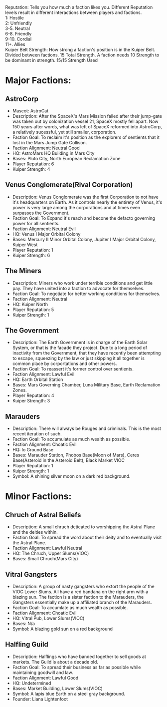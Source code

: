 Reputation: Tells you how much a faction likes you. Different Reputation levels result in different interactions between players and factions. <br>
1: Hostile <br>
2: Unfriendly <br>
3-5. Neutral <br>
6-8. Friendly <br>
9-10. Cordial <br> 
11+. Allies <br>
Kuiper Belt Strength: How strong a faction's position is in the Kuiper Belt. Divided between factions. 15 Total Strength. A faction needs 10 Strength to be dominant in strength. 15/15 Strength Used

# Major Factions:

## AstroCorp
 * Mascot: AstroCat
 * Description: After the SpaceX's Mars Mission failed after their jump-gate was taken out by colonization vessel 21, SpaceX mostly fell apart. Now 150 years after words, what was left of SpaceX reformed into AstroCorp, a relatively sucessful, yet still smaller, corporation.
 * Faction Goal: To reclaim it's position as the explorers of sentients that it lost in the Mars Jump Gate Collison. 
 * Faction Alignment: Neutral Good 
 * HQ: AstroMars HQ Building in Mars City 
 * Bases: Pluto City, North European Reclamation Zone 
 * Player Reputation: 6
 * Kuiper Strength: 4

## Venus Conglomerate(Rival Corporation)
 * Description: Venus Conglomerate was the first Corporation to not have it's headquarters on Earth. As it controls nearly the entirety of Venus, it's power is very large among the corporations and at times even surpasses the Government.
 * Faction Goal: To Expand it's reach and becone the defacto governing power for all sentients.
 * Faction Alignment: Neutral Evil
 * HQ: Venus I Major Orbital Colony 
 * Bases: Mercury II Minor Orbital Colony, Jupiter I Major Orbital Colony, Kuiper West
 * Player Reputation: 1
 * Kuiper Strength: 6

## The Miners
 * Description: Miners who work under terrible conditions and get little pay. They have united into a faction to advocate for themselves.
 * Faction Goal: To negotiate for better working conditions for themselves.
 * Faction Alignment: Neutral
 * HQ: Kuiper North
 * Player Reputation: 5
 * Kuiper Strength: 1

## The Government
 * Description: The Earth Government is in charge of the Earth Solar System, or that is the facade they project. Due to a long period of inactivity from the Government, that they have recently been attempting to escape, squeezing by the law or just skipping it all together is common place by corportations and other powers.
 * Faction Goal: To reassert it's former control over sentients.
 * Faction Alignment: Lawful Evil
 * HQ: Earth Orbital Station
 * Bases: Mars Governing Chamber, Luna Military Base, Earth Reclamation Zones.
 * Player Reputation: 4
 * Kuiper Strength: 3

## Marauders
 * Description: There will always be Rouges and criminals. This is the most recent iteration of such.
 * Faction Goal: To accumulate as much wealth as possible.
 * Faction Alignment: Choatic Evil
 * HQ: Io Ground Base
 * Bases: Marauder Station, Phobos Base(Moon of Mars), Ceres Base(Asteroid in the Asteroid Belt), Black Market VIOC
 * Player Reputation: 1
 * Kuiper Strength: 1
 * Symbol: A shining silver moon on a dark red background.

# Minor Factions:

## Chruch of Astral Beliefs
 * Description: A small chruch deticated to worshipping the Astral Plane and the deities within.
 * Faction Goal: To spread the word about their deity and to eventually visit the Astral Plane.
 * Faction Alignment: Lawful Neutral
 * HQ: The Chruch, Upper Slums(VIOC)
 * Bases: Small Chruch(Mars City)

## Vitral Gangsters
 * Description: A group of nasty gangsters who extort the people of the VIOC Lower Slums. All have a red bandana on the right arm with a blazing sun. The faction is a sister faction to the Marauders, the Gangsters essentially make up a affiliated branch of the Marauders.
 * Faction Goal: To accumlate as much wealth as possible.
 * Faction Alignment: Choatic Evil
 * HQ: Vitral Pub, Lower Slums(VIOC)
 * Bases: N/a
 * Symbol: A blazing gold sun on a red background

## Halfling Guild
 * Description: Halflings who have banded together to sell goods at markets. The Guild is about a decade old.
 * Faction Goal: To spread their business as far as possible while maintaining goodwill and law.
 * Faction Alignment: Lawful Good
 * HQ: Undetermined
 * Bases: Market Building, Lower Slums(VIOC)
 * Symbol: A lapis blue Earth on a steel gray background.
 * Founder: Liana Lightenfoot